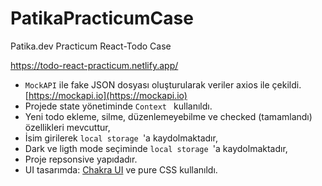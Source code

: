 # PatikaPracticumCase
Patika.dev Practicum React-Todo Case

https://todo-react-practicum.netlify.app/

* ```MockAPI``` ile fake JSON dosyası oluşturularak veriler axios ile çekildi. [https://mockapi.io](https://mockapi.io)
* Projede state yönetiminde ```Context ``` kullanıldı.
* Yeni todo ekleme, silme, düzenlemeyebilme ve checked (tamamlandı) özellikleri mevcuttur,
* İsim girilerek ```local storage ```'a kaydolmaktadır, 
* Dark ve ligth mode seçiminde ```local storage ```'a kaydolmaktadır,
* Proje repsonsive yapıdadır. 
* UI tasarımda: [Chakra UI](https://chakra-ui.com/) ve pure CSS kullanıldı.

